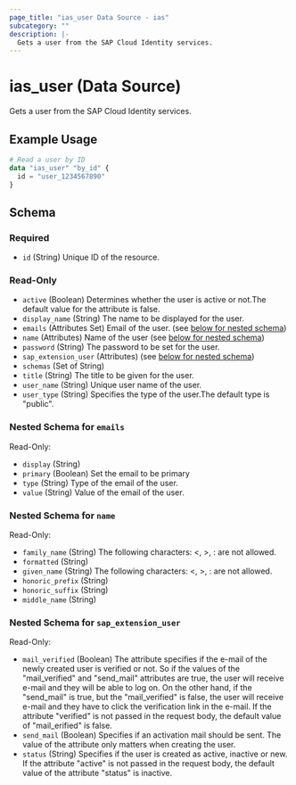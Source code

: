 ```yaml
---
page_title: "ias_user Data Source - ias"
subcategory: ""
description: |-
  Gets a user from the SAP Cloud Identity services.
---
```


# ias_user (Data Source)

Gets a user from the SAP Cloud Identity services.

## Example Usage

```terraform
# Read a user by ID
data "ias_user" "by_id" {
  id = "user_1234567890"
}
```

<!-- schema generated by tfplugindocs -->
## Schema

### Required

- `id` (String) Unique ID of the resource.

### Read-Only

- `active` (Boolean) Determines whether the user is active or not.The default value for the attribute is false.
- `display_name` (String) The name to be displayed for the user.
- `emails` (Attributes Set) Email of the user. (see [below for nested schema](#nestedatt--emails))
- `name` (Attributes) Name of the user (see [below for nested schema](#nestedatt--name))
- `password` (String) The password to be set for the user.
- `sap_extension_user` (Attributes) (see [below for nested schema](#nestedatt--sap_extension_user))
- `schemas` (Set of String)
- `title` (String) The title to be given for the user.
- `user_name` (String) Unique user name of the user.
- `user_type` (String) Specifies the type of the user.The default type is "public".

<a id="nestedatt--emails"></a>
### Nested Schema for `emails`

Read-Only:

- `display` (String)
- `primary` (Boolean) Set the email to be primary
- `type` (String) Type of the email of the user.
- `value` (String) Value of the email of the user.


<a id="nestedatt--name"></a>
### Nested Schema for `name`

Read-Only:

- `family_name` (String) The following characters: <, >, : are not allowed.
- `formatted` (String)
- `given_name` (String) The following characters: <, >, : are not allowed.
- `honoric_prefix` (String)
- `honoric_suffix` (String)
- `middle_name` (String)


<a id="nestedatt--sap_extension_user"></a>
### Nested Schema for `sap_extension_user`

Read-Only:

- `mail_verified` (Boolean) The attribute specifies if the e-mail of the newly created user is verified or not. So if the values of the "mail_verified" and "send_mail" attributes are true, the user will receive e-mail and they will be able to log on. On the other hand, if the "send_mail" is true, but the "mail_verified" is false, the user will receive e-mail and they have to click the verification link in the e-mail. If the attribute "verified" is not passed in the request body, the default value of "mail_erified" is false.
- `send_mail` (Boolean) Specifies if an activation mail should be sent. The value of the attribute only matters when creating the user.
- `status` (String) Specifies if the user is created as active, inactive or new. If the attribute "active" is not passed in the request body, the default value of the attribute "status" is inactive.